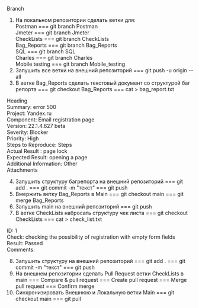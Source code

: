  Branch
 
1. На локальном репозитории сделать ветки для:                                                                                                                   
 Postman === git branch Postman                                                                                                                                                 
 Jmeter === git branch Jmeter                                                                                                                                                        
 CheckLists === git branch CheckLists                                                                                                                                           
 Bag_Reports === git branch Bag_Reports                                                                                                                                   
 SQL === git branch SQL                                                                                                                                                                 
 Charles === git branch Charles                                                                                                                                                     
 Mobile testing === git branch Mobile_testing
2. Запушить все ветки на внешний репозиторий === git push -u origin --all
3. В ветке Bag_Reports сделать текстовый документ со структурой баг репорта === git checkout Bag_Reports === cat > bag_report.txt

 Heading                                                                                                                                                                                                 
 Summary: error 500                                                                                                                                                                             
 Project: Yandex.ru                                                                                                                                                                               
 Component: Email registration page                                                                                                                                                   
 Version: 22.1.4.627 beta                                                                                                                                                                      
 Severity: Blocker                                                                                                                                                                                    
 Priority: High                                                                                                                                                                                         
 Steps to Reproduce: Steps                                                                                                                                                                    
 Actual Result : page lock                                                                                                                                                                     
 Expected Result: opening a page                                                                                                                                                         
 Additional Information: Other                                                                                                                                                              
 Attachments                                                                                                                                                                                         

4. Запушить структуру багрепорта на внешний репозиторий === git add . === git commit -m "текст" === git push
5. Вмержить ветку Bag_Reports в Main === git checkout main === git merge Bag_Reports
6. Запушить main на внешний репозиторий === git push
7. В ветке CheckLists набросать структуру чек листа === git checkout CheckLists === cat > check_list.txt

 ID: 1                                                                                                                                                                                                       
 Check: checking the possibility of registration with empty form fields                                                                                               
 Result: Passed                                                                                                                                                                                      
 Comments:                                                                                                                                                                                            

8. Запушить структуру на внешний репозиторий === git add . === git commit -m "текст" === git push
9. На внешнем репозитории сделать Pull Request ветки CheckLists в main === Compare & pull request === Create pull request === Merge pull request === Confirm merge
10. Синхронизировать Внешнюю и Локальную ветки Main === git checkout main === git pull
